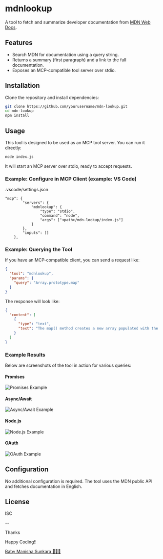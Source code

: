# mdnlookup

A tool to fetch and summarize developer documentation from [MDN Web Docs](https://developer.mozilla.org/).

## Features

- Search MDN for documentation using a query string.
- Returns a summary (first paragraph) and a link to the full documentation.
- Exposes an MCP-compatible tool server over stdio.

## Installation

Clone the repository and install dependencies:

```sh
git clone https://github.com/yourusername/mdn-lookup.git
cd mdn-lookup
npm install
```

## Usage

This tool is designed to be used as an MCP tool server. You can run it directly:

```sh
node index.js
```

It will start an MCP server over stdio, ready to accept requests.

### Example: Configure in MCP Client (example: VS Code)
.vscode/settings.json
``` 
"mcp": {
        "servers": {
            "mdnlookup": {
                "type": "stdio",
                "command": "node",
                "args": ["<path>/mdn-lookup/index.js"]
            }
        },
        "inputs": []
    },
```

### Example: Querying the Tool

If you have an MCP-compatible client, you can send a request like:

```json
{
  "tool": "mdnlookup",
  "params": {
    "query": "Array.prototype.map"
  }
}
```

The response will look like:

```json
{
  "content": [
    {
      "type": "text",
      "text": "The map() method creates a new array populated with the results of calling a provided function on every element in the calling array.\n\nMore info: https://developer.mozilla.org/en-US/docs/Web/JavaScript/Reference/Global_Objects/Array/map"
    }
  ]
}
```

### Example Results

Below are screenshots of the tool in action for various queries:

#### Promises

![Promises Example](images/1.promises.png)

#### Async/Await

![Async/Await Example](images/2.asyncawait.png)

#### Node.js

![Node.js Example](images/3.node.png)

#### OAuth

![OAuth Example](images/4.oauth.png)

## Configuration

No additional configuration is required. The tool uses the MDN public API and fetches documentation in English.

## License

ISC

--

Thanks

Happy Coding!!

[Baby Manisha Sunkara 👩🏻‍💻](https://babymanisha.com)

